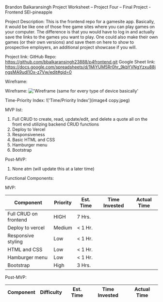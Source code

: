 Brandon Balkaransingh
Project Worksheet – Project Four – Final Project - Frontend
SEI-pineapple

Project Description:
This is the frontend repo for a gamesite app. Basically, it would be like one of those free game sites where you can play games on your computer. The difference is that you would have to log in and actually save the links to the games you want to play. One could also make their own games (or their own versions) and save them on here to show to prospective employers, an additional project showcase if you will.



Project link: 
GitHub Repo: https://github.com/bbalkaransingh23888/p4frontend.git
Google Sheet link: https://docs.google.com/spreadsheets/d/1MiYUM5Rr0hr_9kbYVNgYzxu88jngsMA9udl1Ox-z7Vw/edit#gid=0


Wireframe:

Wireframe: !['Wireframe (same for every type of device basically'](image3.jpeg)
 

Time-Priority Index: !['Time/Priority Index'](image4 copy.jpeg)
 
MVP list:
1)	Full CRUD to create, read, update/edit, and delete a quote all on the front end utilizing backend CRUD functions
2)	Deploy to Vercel
3)	Responsiveness 
4)	Basic HTML and CSS
5)	Hamburger menu
6)  Bootstrap



Post-MVP: 
1)	None atm (will update this at a later time)


Functional Components: 

MVP:

|Component|Priority|Est. Time|Time Invested|Actual Time|
|---------|--------|---------|-------------|-----------|
|Full CRUD on frontend|HIGH|7 Hrs.||| 		
|Deploy to vercel|Medium|< 1 Hr.||| 		
|Responsive styling|Low|< 1 Hr.||| 		
|HTML and CSS|Low|< 1 Hr.||| 		
|Hamburger menu|Low|< 1 Hr.|||
|Bootstrap|High|3 Hrs.|||		
		

Post-MVP:

|Component|Difficulty|Est. Time|Time Invested|Actual Time|
|---------|--------------------|---------|-------------|-----------|
